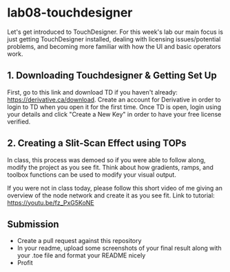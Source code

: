 # lab08-touchdesigner
Let's get introduced to TouchDesigner. For this week's lab our main focus is just getting TouchDesigner installed, dealing with licensing issues/potential problems, and becoming more familiar with how the UI and basic operators work.

## 1. Downloading Touchdesigner & Getting Set Up
First, go to this link and download TD if you haven't already: https://derivative.ca/download. Create an account for Derivative in order to login to TD when you open it for the first time. Once TD is open, login using your details and click "Create a New Key" in order to have your free license verified.
## 2. Creating a Slit-Scan Effect using TOPs
In class, this process was demoed so if you were able to follow along, modify the project as you see fit. Think about how gradients, ramps, and toolbox functions can be used to modify your visual output.

If you were not in class today, please follow this short video of me giving an overview of the node network and create it as you see fit. 
Link to tutorial: https://youtu.be/fz_PxG5KoNE
## Submission
- Create a pull request against this repository
- In your readme, upload some screenshots of your final result along with your .toe file and format your README nicely
- Profit

